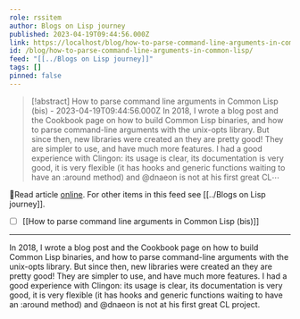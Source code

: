 ```yaml
---
role: rssitem
author: Blogs on Lisp journey
published: 2023-04-19T09:44:56.000Z
link: https://localhost/blog/how-to-parse-command-line-arguments-in-common-lisp/
id: /blog/how-to-parse-command-line-arguments-in-common-lisp/
feed: "[[../Blogs on Lisp journey]]"
tags: []
pinned: false
---
```

> [!abstract] How to parse command line arguments in Common Lisp (bis) - 2023-04-19T09:44:56.000Z
> In 2018, I wrote a blog post and the Cookbook page on how to build Common Lisp binaries, and how to parse command-line arguments with the unix-opts library. But since then, new libraries were created an they are pretty good! They are simpler to use, and have much more features. I had a good experience with Clingon: its usage is clear, its documentation is very good, it is very flexible (it has hooks and generic functions waiting to have an :around method) and @dnaeon is not at his first great CL⋯

🔗Read article [online](https://localhost/blog/how-to-parse-command-line-arguments-in-common-lisp/). For other items in this feed see [[../Blogs on Lisp journey]].

- [ ] [[How to parse command line arguments in Common Lisp (bis)]]
- - -
In 2018, I wrote a blog post and the Cookbook page on how to build Common Lisp binaries, and how to parse command-line arguments with the unix-opts library. But since then, new libraries were created an they are pretty good! They are simpler to use, and have much more features. I had a good experience with Clingon: its usage is clear, its documentation is very good, it is very flexible (it has hooks and generic functions waiting to have an :around method) and @dnaeon is not at his first great CL project.